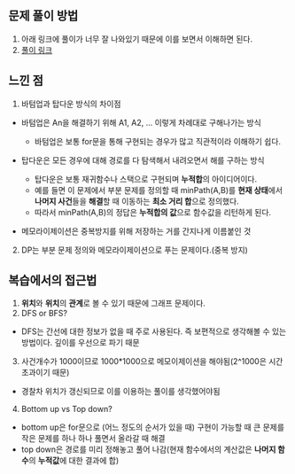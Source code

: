 ## 문제 풀이 방법
1. 아래 링크에 풀이가 너무 잘 나와있기 때문에 이를 보면서 이해하면 된다.
2. [풀이 링크](https://injae-kim.github.io/problem_solving/2020/03/11/baekjoon-2618.html)

## 느낀 점
1. 바텀업과 탑다운 방식의 차이점
  * 바텀업은 An을 해결하기 위해 A1, A2, ... 이렇게 차례대로 구해나가는 방식
    *  바텀업은 보통 for문을 통해 구현되는 경우가 많고 직관적이라 이해하기 쉽다.
  * 탑다운은 모든 경우에 대해 경로를 다 탐색해서 내려오면서 해를 구하는 방식
    *  탑다운은 보통 재귀함수나 스택으로 구현되며 <b>누적합</b>의 아이디어이다.
    *  예를 들면 이 문제에서 부분 문제를 정의할 때 minPath(A,B)를 <b>현재 상태</b>에서 <b>나머지 사건</b>들을 <b>해결</b>할 때 이동하는 <b>최소 거리 합</b>으로 정의했다.
    *  따라서 minPath(A,B)의 정답은 <b>누적합의 값</b>으로 함수값을 리턴하게 된다.

  * 메모라이제이션은 중복방지를 위해 저장하는 거를 간지나게 이름붙인 것 

2. DP는 부분 문제 정의와 메모라이제이션으로 푸는 문제이다.(중복 방지)


## 복습에서의 접근법
1. <b>위치</b>와 <b>위치</b>의 <b>관계</b>로 볼 수 있기 때문에 그래프 문제이다.
2. DFS or BFS?
 * DFS는 간선에 대한 정보가 없을 때 주로 사용된다. 즉 보편적으로 생각해볼 수 있는 방법이다. 깊이를 우선으로 파기 때문
3. 사건개수가 1000이므로 1000*1000으로 메모이제이션을 해야됨(2^1000은 시간 초과이기 때문)
* 경찰차 위치가 갱신되므로 이를 이용하는 풀이를 생각했어야됨
4. Bottom up vs Top down?
* bottom up은 for문으로 (어느 정도의 순서가 있을 때) 구현이 가능할 때 큰 문제를 작은 문제를 하나 하나 풀면서 올라갈 때 해결
* top down은 경로를 미리 정해놓고 풀어 나감(현재 함수에서의 계산값은 <b>나머지 함수</b>의 <b>누적값</b>에 대한 결과에 합)

